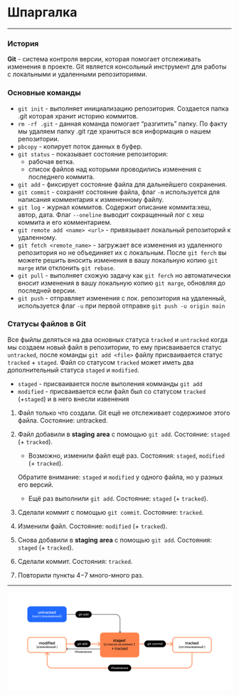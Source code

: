 # Шпаргалка

---

### История

**Git** - система контроля версии, которая помогает отслеживать изменения в проекте. Git является консольный инструмент для работы с локальными и удаленными репозиториями.

### Основные команды

- `git init` - выполняет инициализацию репозитория. Создается папка .git которая хранит историю коммитов.
- `rm -rf .git` - данная команда помогает “разгитить” папку. По факту мы удаляем папку .git где храниться вся информация о нашем репозитории.
- `pbcopy` - копирует поток данных в буфер.
- `git status` - показывает состояние репозитория:
    - рабочая ветка.
    - список файлов над которыми проводились изменения с последнего коммита.
- `git add` - фиксирует состояние файла для дальнейшего сохранения.
- `git commit` - сохранят состояние файла,  флаг `-m`  используется для написания комментария к измененному файлу.
- `git log` - журнал коммитов. Содержит описание коммита:хеш, автор, дата. Флаг `--oneline` выводит сокращенный лог с хеш коммита и его комментарием.
- `git remote add <name> <url>` - привязывает локальный репозиторий к удаленному.
- `git fetch <remote_name>` - загружает все изменения из  удаленного репозитория но не объединяет их с локальным. После `git ferch` вы можете решить вносить изменения в вашу локальную копию `git marge` или отклонить `git rebase`.
- `git pull` - выполняет схожую задачу как `git ferch` но автоматически вносит изменения в вашу локальную копию `git marge`, обновляя до последней версии.
- `git push` - отправляет изменения с лок. репозитория на удаленный, используется флаг `-u` при первой отправке `git push -u origin main`

### Статусы файлов в **Git**
 
Все фыйлы деляться на два основных статуса `tracked` и `untracked` когда мы создаем новый файл в репозитории, 
то ему присваивается статус `untracked`, после команды `git add <file>` файлу присваивается статус `tracked` + `staged`.
Файл со статусом `tracked` может иметь два дополнительный статуса `staged` и `modified`.
- `staged` - присваивается после выполения комманды `git add`
- `modified` - присваивается если файл был со статусом `tracked` (+`staged`) и в него внесли извенения 
 

1. Файл только что создали. Git ещё не отслеживает содержимое этого файла. Состояние: untracked.
2. Файл добавили в **staging** **area** с помощью `git add`. Состояние: `staged` (+ `tracked`).
	- Возможно, изменили файл ещё раз. Состояния: `staged`, `modified` (+ `tracked`).

	Обратите внимание: `staged` и `modified` у одного файла, но у разных его версий.
	- Ещё раз выполнили `git add`. Состояние: `staged` (+ `tracked`).
3. Сделали коммит с помощью `git commit`. Состояние: `tracked`.
4. Изменили файл. Состояние: `modified` (+ `tracked`).
5. Снова добавили в **staging** **area** с помощью `git add`. Состояния: `staged` (+ `tracked`).
6. Сделали коммит. Состояния: `tracked`.
7. Повторили пункты 4−7 много-много раз.

---

![status](./status_file.png)
